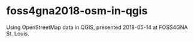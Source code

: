 # foss4gna2018-osm-in-qgis
Using OpenStreetMap data in QGIS, presented 2018-05-14 at FOSS4GNA St. Louis.
